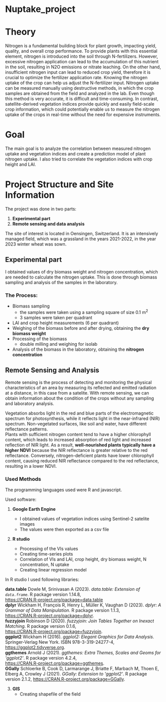 # Nuptake_project

# Theory
Nitrogen is a fundamental building block for plant growth, impacting yield, quality, and overall crop performance. To provide plants with this essential element, nitrogen is introduced into the soil through N-fertilizers. However, excessive nitrogen application can lead to the accumulation of this nutrient in the soil, resulting in N2O emissions or nitrate leaching. On the other hand, insufficient nitrogen input can lead to reduced crop yield, therefore it is crucial to optimize the fertilizer application rate. Knowing the nitrogen uptake of the crop can help us adjust the N-fertilizer input. Nitrogen uptake can be measured manually using destructive methods, in which the crop samples are obtained from the field and analyzed in the lab. Even though this method is very accurate, it is difficult and time-consuming. In contrast, satellite-derived vegetation indices provide quickly and easily field-scale crop information, which could potentially enable us to measure the nitrogen uptake of the crops in real-time without the need for expensive instruments. 

# Goal
The main goal is to analyze the correlation between measured nitrogen uptake and vegetation indices and create a prediction model of plant nitrogen uptake.
I also tried to correlate the vegetation indices with crop height and LAI.

# Project Structure and Site Information
The project was done in two parts:

1. <b>Experimental part</b>
2. <b>Remote sensing and data analysis</b>

The site of interest is located in Oensingen, Switzerland. It is an intensively managed field, which was a grassland in the years 2021-2022, in the year 2023 winter wheat was sown.

## Experimental part
I obtained values of dry biomass weight and nitrogen concentration, which are needed to calculate the nitrogen uptake. This is done through biomass sampling and analysis of the samples in the laboratory.

### The Process:
+ Biomass sampling
  - the samples were taken using a sampling square of size 0.1 m<sup>2</sup>
  - 3 samples were taken per quadrant
+ LAI and crop height measurements (6 per quadrant)
+ Weighing of the biomass before and after drying, obtaining the <b>dry biomass weight</b>
+ Processing of the biomass
  - double milling and weighing for isolab
+ Analysis of the biomass in the laboratory, obtaining the <b>nitrogen concentration</b>

## Remote Sensing and Analysis
Remote sensing is the process of detecting and monitoring the physical characteristics of an area by measuring its reflected and emitted radiation at a distance, in this case from a satelite. With remote sensing, we can obtain information about the condition of the crops without any sampling and laboratory analysis.

Vegetation absorbs light in the red and blue parts of the electromagnetic spectrum for photosynthesis, while it reflects light in the near-infrared (NIR) spectrum. Non-vegetated surfaces, like soil and water, have different reflectance patterns. <br>
Plants with sufficient nitrogen content tend to have a higher chlorophyll content, which leads to increased absorption of red light and increased reflection of NIR light.
As a result, **well-nourished plants typically have a higher NDVI** because the NIR reflectance is greater relative to the red reflectance.
Conversely, nitrogen-deficient plants have lower chlorophyll content, causing reduced NIR reflectance compared to the red reflectance, resulting in a lower NDVI.

### Used Methods
The programming languages used were R and javascript.

Used software:

1. <b>Google Earth Engine</b>
   - I obtained values of vegetation indices using Sentinel-2 satelite images
   - The values were then exported as a csv file

2. <b>R studio</b>
   - Processing of the VIs values
   - Creating time-series plots
   - Correlation of VIs and LAI, crop height, dry biomass weight, N concentration, N uptake
   - Creating linear regression model

In R studio I used following libraries:

**data.table** Dowle M, Srinivasan A (2023). _data.table: Extension of `data.frame`_. R package version 1.14.8, <br> <https://CRAN.R-project.org/package=data.table> <br>
**dplyr** Wickham H, François R, Henry L, Müller K, Vaughan D (2023). _dplyr: A Grammar of Data Manipulation_. R package version 1.1.3, <br> <https://CRAN.R-project.org/package=dplyr>. <br>
**fuzzyjoin** Robinson D (2020). _fuzzyjoin: Join Tables Together on Inexact Matching_. R package version 0.1.6, <br> <https://CRAN.R-project.org/package=fuzzyjoin>. <br>
**ggplot2** Wickham H (2016). _ggplot2: Elegant Graphics for Data Analysis_. Springer-Verlag New York. ISBN 978-3-319-24277-4, <br> <https://ggplot2.tidyverse.org>. <br>
**ggthemes** Arnold J (2021). _ggthemes: Extra Themes, Scales and Geoms for 'ggplot2'_. R package version 4.2.4, <br> <https://CRAN.R-project.org/package=ggthemes>. <br>
**GGally** Schloerke B, Cook D, Larmarange J, Briatte F, Marbach M, Thoen E, Elberg A, Crowley J (2021). _GGally: Extension to 'ggplot2'_. R package version 2.1.2, <https://CRAN.R-project.org/package=GGally>. <br>
  
3. <b>GIS</b>
   - Creating shapefile of the field
